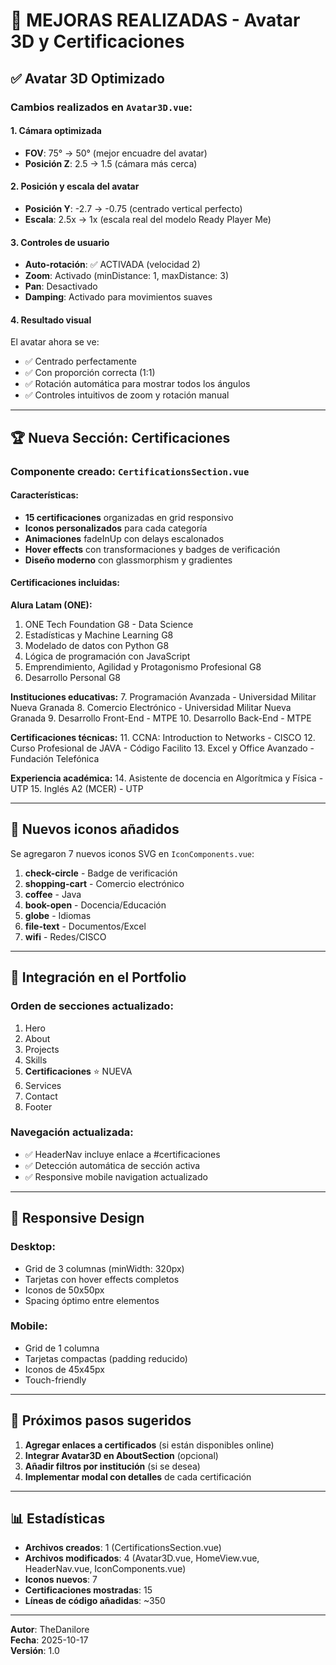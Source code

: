 # 🎯 MEJORAS REALIZADAS - Avatar 3D y Certificaciones

## ✅ Avatar 3D Optimizado

### Cambios realizados en `Avatar3D.vue`:

#### 1. **Cámara optimizada**
- **FOV**: 75° → 50° (mejor encuadre del avatar)
- **Posición Z**: 2.5 → 1.5 (cámara más cerca)

#### 2. **Posición y escala del avatar**
- **Posición Y**: -2.7 → -0.75 (centrado vertical perfecto)
- **Escala**: 2.5x → 1x (escala real del modelo Ready Player Me)

#### 3. **Controles de usuario**
- **Auto-rotación**: ✅ ACTIVADA (velocidad 2)
- **Zoom**: Activado (minDistance: 1, maxDistance: 3)
- **Pan**: Desactivado
- **Damping**: Activado para movimientos suaves

#### 4. **Resultado visual**
El avatar ahora se ve:
- ✅ Centrado perfectamente
- ✅ Con proporción correcta (1:1)
- ✅ Rotación automática para mostrar todos los ángulos
- ✅ Controles intuitivos de zoom y rotación manual

---

## 🏆 Nueva Sección: Certificaciones

### Componente creado: `CertificationsSection.vue`

#### Características:
- **15 certificaciones** organizadas en grid responsivo
- **Iconos personalizados** para cada categoría
- **Animaciones** fadeInUp con delays escalonados
- **Hover effects** con transformaciones y badges de verificación
- **Diseño moderno** con glassmorphism y gradientes

#### Certificaciones incluidas:

**Alura Latam (ONE):**
1. ONE Tech Foundation G8 - Data Science
2. Estadísticas y Machine Learning G8
3. Modelado de datos con Python G8
4. Lógica de programación con JavaScript
5. Emprendimiento, Agilidad y Protagonismo Profesional G8
6. Desarrollo Personal G8

**Instituciones educativas:**
7. Programación Avanzada - Universidad Militar Nueva Granada
8. Comercio Electrónico - Universidad Militar Nueva Granada
9. Desarrollo Front-End - MTPE
10. Desarrollo Back-End - MTPE

**Certificaciones técnicas:**
11. CCNA: Introduction to Networks - CISCO
12. Curso Profesional de JAVA - Código Facilito
13. Excel y Office Avanzado - Fundación Telefónica

**Experiencia académica:**
14. Asistente de docencia en Algorítmica y Física - UTP
15. Inglés A2 (MCER) - UTP

---

## 🎨 Nuevos iconos añadidos

Se agregaron 7 nuevos iconos SVG en `IconComponents.vue`:

1. **check-circle** - Badge de verificación
2. **shopping-cart** - Comercio electrónico
3. **coffee** - Java
4. **book-open** - Docencia/Educación
5. **globe** - Idiomas
6. **file-text** - Documentos/Excel
7. **wifi** - Redes/CISCO

---

## 🔗 Integración en el Portfolio

### Orden de secciones actualizado:
1. Hero
2. About
3. Projects
4. Skills
5. **Certificaciones** ⭐ NUEVA
6. Services
7. Contact
8. Footer

### Navegación actualizada:
- ✅ HeaderNav incluye enlace a #certificaciones
- ✅ Detección automática de sección activa
- ✅ Responsive mobile navigation actualizado

---

## 📱 Responsive Design

### Desktop:
- Grid de 3 columnas (minWidth: 320px)
- Tarjetas con hover effects completos
- Iconos de 50x50px
- Spacing óptimo entre elementos

### Mobile:
- Grid de 1 columna
- Tarjetas compactas (padding reducido)
- Iconos de 45x45px
- Touch-friendly

---

## 🎯 Próximos pasos sugeridos

1. **Agregar enlaces a certificados** (si están disponibles online)
2. **Integrar Avatar3D en AboutSection** (opcional)
3. **Añadir filtros por institución** (si se desea)
4. **Implementar modal con detalles** de cada certificación

---

## 📊 Estadísticas

- **Archivos creados**: 1 (CertificationsSection.vue)
- **Archivos modificados**: 4 (Avatar3D.vue, HomeView.vue, HeaderNav.vue, IconComponents.vue)
- **Iconos nuevos**: 7
- **Certificaciones mostradas**: 15
- **Líneas de código añadidas**: ~350

---

**Autor**: TheDanilore  
**Fecha**: 2025-10-17  
**Versión**: 1.0
